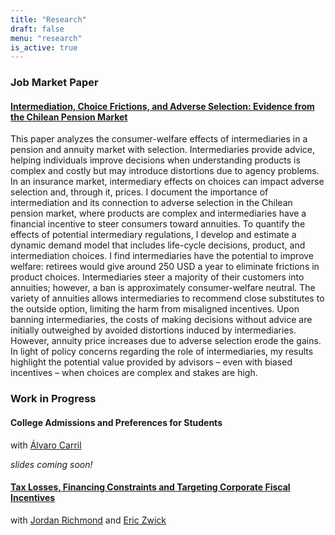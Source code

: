 ```yaml
---
title: "Research"
draft: false
menu: "research"
is_active: true
---
```


### Job Market Paper

#### [Intermediation, Choice Frictions, and Adverse Selection: Evidence from the Chilean Pension Market](/documents/boehm_jmp.pdf)

<div class="max-width-text">

This paper analyzes the consumer-welfare effects of intermediaries in a pension and annuity market with selection. Intermediaries provide advice, helping individuals improve decisions when understanding products is complex and costly but may introduce distortions due to agency problems. In an insurance market, intermediary effects on choices can impact adverse selection and, through it, prices. I document the importance of intermediation and its connection to adverse selection in the Chilean pension market, where products are complex and intermediaries have a financial incentive to steer consumers toward annuities. To quantify the effects of potential intermediary regulations, I develop and estimate a dynamic demand model that includes life-cycle decisions, product, and intermediation choices. I find intermediaries have the potential to improve welfare: retirees would give around 250 USD a year to eliminate frictions in product choices. Intermediaries steer a majority of their customers into annuities; however, a ban is approximately consumer-welfare neutral. The variety of annuities allows intermediaries to recommend close substitutes to the outside option, limiting the harm from misaligned incentives. Upon banning intermediaries, the costs of making decisions without advice are initially outweighed by avoided distortions induced by intermediaries. However, annuity price increases due to adverse selection erode the gains. In light of policy concerns regarding the role of intermediaries, my results highlight the potential value provided by advisors – even with biased incentives – when choices are complex and stakes are high.
</div>

### Work in Progress

#### College Admissions and Preferences for Students
with [Álvaro Carril](https://acarril.github.io)

_slides coming soon!_

#### [Tax Losses, Financing Constraints and Targeting Corporate Fiscal Incentives](/documents/nol_slides_2023_10_13.pdf)

with [Jordan Richmond](https://jordan-richmond.github.io/) and [Eric Zwick](http://www.ericzwick.com/)

